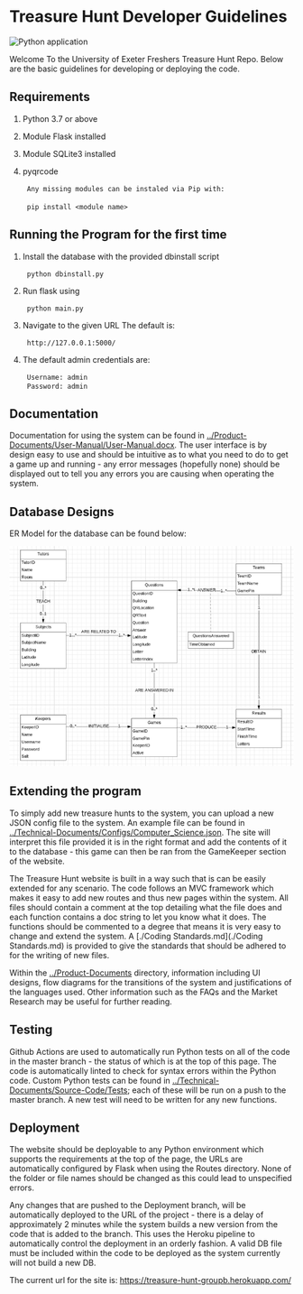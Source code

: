 # Treasure Hunt Developer Guidelines

![Python application](https://github.com/BenConstable9/Treasure-Hunt/workflows/Python%20application/badge.svg)

Welcome To the University of Exeter Freshers Treasure Hunt Repo. Below are the basic guidelines for developing or deploying the code. 

## Requirements
1) Python 3.7 or above
2) Module Flask installed
3) Module SQLite3 installed
4) pyqrcode

        Any missing modules can be instaled via Pip with:

        pip install <module name>

## Running the Program for the first time
1) Install the database with the provided dbinstall script

        python dbinstall.py

2) Run flask using

        python main.py

3) Navigate to the given URL The default is:

        http://127.0.0.1:5000/

4) The default admin credentials are:

        Username: admin
        Password: admin

## Documentation

Documentation for using the system can be found in [../Product-Documents/User-Manual/User-Manual.docx](../Product-Documents/User-Manual/User-Manual.docx). The user interface is by design easy to use and should be intuitive as to what you need to do to get a game up and running - any error messages (hopefully none) should be displayed out to tell you any errors you are causing when operating the system.

## Database Designs

ER Model for the database can be found below:

![ER Model](https://github.com/BenConstable9/Treasure-Hunt/blob/master/Technical-Documents/Database-Models/ER.png)

## Extending the program

To simply add new treasure hunts to the system, you can upload a new JSON config file to the system. An example file can be found in [../Technical-Documents/Configs/Computer_Science.json](../Technical-Documents/Configs/Computer_Science.json). The site will interpret this file provided it is in the right format and add the contents of it to the database - this game can then be ran from the GameKeeper section of the website.

The Treasure Hunt website is built in a way such that is can be easily extended for any scenario. The code follows an MVC framework which makes it easy to add new routes and thus new pages within the system. All files should contain a comment at the top detailing what the file does and each function contains a doc string to let you know what it does. The functions should be commented to a degree that means it is very easy to change and extend the system. A [./Coding Standards.md](./Coding Standards.md) is provided to give the standards that should be adhered to for the writing of new files.

Within the [../Product-Documents](../Product-Documents) directory, information including UI designs, flow diagrams for the transitions of the system and justifications of the languages used. Other information such as the FAQs and the Market Research may be useful for further reading. 

## Testing

Github Actions are used to automatically run Python tests on all of the code in the master branch - the status of which is at the top of this page. The code is automatically linted to check for syntax errors within the Python code. Custom Python tests can be found in [../Technical-Documents/Source-Code/Tests](..//Technical-Documents/Source-Code/Tests); each of these will be run on a push to the master branch. A new test will need to be written for any new functions.

## Deployment

The website should be deployable to any Python environment which supports the requirements at the top of the page, the URLs are automatically configured by Flask when using the Routes directory. None of the folder or file names should be changed as this could lead to unspecified errors.

Any changes that are pushed to the Deployment branch, will be automatically deployed to the URL of the project - there is a delay of approximately 2 minutes while the system builds a new version from the code that is added to the branch. This uses the Heroku pipeline to automatically control the deployment in an orderly fashion.  A valid DB file must be included within the code to be deployed as the system currently will not build a new DB.

The current url for the site is: https://treasure-hunt-groupb.herokuapp.com/